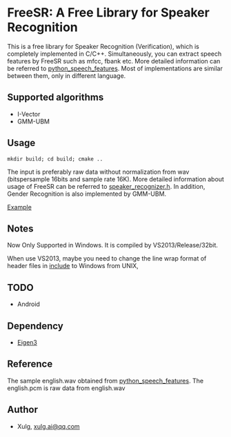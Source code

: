 # FreeSR: A Free Library for Speaker Recognition
This is a free library for Speaker Recognition (Verification), which is completely implemented in C/C++. Simultaneously, you can extract speech features by FreeSR such as mfcc, fbank etc. More detailed information can be referred to [python_speech_features](https://github.com/jameslyons/python_speech_features). Most of implementations are similar between them, only in different language.

## Supported algorithms
+ I-Vector
+ GMM-UBM

## Usage
```
mkdir build; cd build; cmake ..
```
The input is preferably raw data without normalization from wav (bitspersample 16bits and sample rate 16K).
More detailed information about usage of FreeSR can be referred to [speaker_recognizer.h](/include/speaker_recognizer.h).
In addition, Gender Recognition is also implemented by GMM-UBM.

[Example](/example/)

## Notes
Now Only Supported in Windows. It is compiled by VS2013/Release/32bit.

When use VS2013, maybe you need to change the line wrap format of header files in [include](/include/) to Windows from UNIX,

## TODO
+ Android

## Dependency
+ [Eigen3](http://eigen.tuxfamily.org/index.php?title=Main_Page)


## Reference
The sample english.wav obtained from [python_speech_features](https://github.com/jameslyons/python_speech_features).
The english.pcm is raw data from english.wav

## Author
+ Xulg, xulg.ai@qq.com

